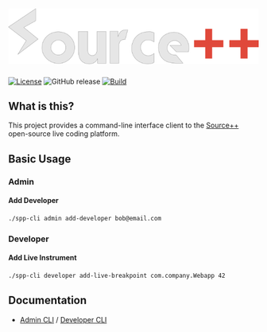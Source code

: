 # ![](https://github.com/sourceplusplus/live-platform/blob/master/.github/media/sourcepp_logo.svg)

[![License](https://img.shields.io/github/license/sourceplusplus/interface-cli)](LICENSE)
![GitHub release](https://img.shields.io/github/v/release/sourceplusplus/interface-cli?include_prereleases)
[![Build](https://github.com/sourceplusplus/interface-cli/actions/workflows/build.yml/badge.svg)](https://github.com/sourceplusplus/interface-cli/actions/workflows/build.yml)

## What is this?

This project provides a command-line interface client to the [Source++](https://github.com/sourceplusplus/live-platform) open-source live coding platform.

## Basic Usage

### Admin

#### Add Developer

```sh
./spp-cli admin add-developer bob@email.com
```

### Developer

#### Add Live Instrument

```sh
./spp-cli developer add-live-breakpoint com.company.Webapp 42
```

## Documentation
- [Admin CLI](https://docs.sourceplusplus.com/implementation/tools/clients/cli/admin/) / [Developer CLI](https://docs.sourceplusplus.com/implementation/tools/clients/cli/developer/)
